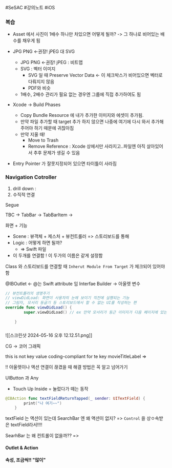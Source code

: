 #SeSAC #강의노트 #iOS 

### 복습

- Asset 에서 사진이 1배수 하나만 차있으면 어떻게 될까? -> 그 하나로 비어있는 배수를 채우게 됨
- JPG PNG <-권장! jPEG  대 SVG
	- JPG PNG <-권장! jPEG : 비트맵
	- SVG : 벡터 이미지 
		- SVG 일 때 Preserve Vector Data <- 이 체크박스가 비어있으면 벡터로 다뤄지지 않음
		- PDF와 비슷
	- 1배수, 2배수 관리가 필요 없는 경우엔 그룹에 직접 추가하여도 됨
- Xcode -> Build Phases
	- Copy Bundle Resource 에 내가 추가한 이미지와 에셋이 추가됨. 
	- 만약 파일 추가할 때 target 추가 하지 않으면 나중에 여기에 다시 와서 추가해주어야 하기 때문에 귀찮아짐
	- 만약 지울 때!
		- Move to Trash
		- Remove Reference : Xcode 상에서만 사라지고..파일엔 아직 살아있어서 추후 문제가 생길 수 있음

- Entry Pointer 가 잘못지정되어 있으면 타이틀이 사라짐

### Navigation Cotroller
1. drill down : 
2. 수직적 연결

Segue

TBC -> TabBar -> TabBarItem -> 


화면 + 기능

- Scene : 뷰객체 + 제스처 + 뷰컨트롤러 => 스토리보드를 통해
- Logic : 어떻게 하면 될까?
	- => Swift 파일 
- 이 두개를 연결함 ! 이 두가의 이름은 같게 설정함

Class 와 스토리보드를 연결할 때 `Inherut Module From Target` 가 체크되어 있어야 함


@IBOutlet <- @는 Swift attribute 임 Interfae Builder -> 아울렛 변수

```swift
// 뷰컨트롤러의 생명주기
// viewDidLoad: 화면이 사용자의 눈에 보이기 직전에 실행되는 기능
// 그림자, 모서리 둥글기 등 스토리보드에서 할 수 없는 UI를 작성하는 편
override func viewDidLoad() {
        super.viewDidLoad() // ex 만약 모서리가 둥근 이미지가 다음 페이지에 있는데 사용자가 테두리가 둥근 상태를 보게 되면 상당히 이상함! 그래서 보기전에 만들어주어야 함
                                            
    }
```

### 

![[스크린샷 2024-05-16 오후 12.12.51.png]]


CG -> 코어 그래픽


this is not key value coding-compliant for te key movieTitleLabel =>

!! 아울렛이나 액션 연결이 끊겼을 때 해결 방법은 꼭 알고 넘어가기



UIButton 과 Any
- Touch Up Inside = 눌렀다가 떼는 동작


```swift
@IBAction func textFieldReturnTapped(_ sender: UITextField) {
        print("나 여기~~")
    }
```

textField 는 액션이 있는데 SearchBar 엔 왜 액션이 없지? => `Control` 을 상ㅇ속받은 textField라서!!!!

SearhBar 는 왜 컨트롤이 없을까?? => 

#### Outlet & Action
#### 속성, 조금씩!! "많이"
